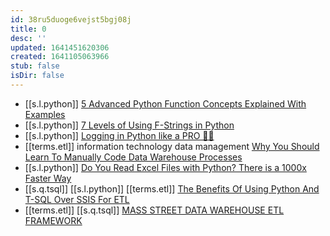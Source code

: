 ```yaml
---
id: 38ru5duoge6vejst5bgj08j
title: 0
desc: ''
updated: 1641451620306
created: 1641105063966
stub: false
isDir: false
---
```



- [[s.l.python]] [5 Advanced Python Function Concepts Explained With Examples][1]
- [[s.l.python]] [7 Levels of Using F-Strings in Python][2]
- [[s.l.python]] [Logging in Python like a PRO 🐍🌴][3]
- [[terms.etl]] information technology data management [Why You Should Learn To Manually Code Data Warehouse Processes][4]
- [[s.l.python]] [Do You Read Excel Files with Python? There is a 1000x Faster Way][5]
- [[s.q.tsql]] [[s.l.python]] [[terms.etl]] [The Benefits Of Using Python And T-SQL Over SSIS For ETL][6]
- [[terms.etl]] [[s.q.tsql]] [MASS STREET DATA WAREHOUSE ETL FRAMEWORK][7]

[1]: https://betterprogramming.pub/5-advanced-python-function-concepts-explained-with-examples-dcf10389ac9a
[2]: https://python.plainenglish.io/7-levels-of-using-f-strings-in-python-99b11707d14b
[3]: https://blog.guilatrova.dev/how-to-log-in-python-like-a-pro/
[4]: https://datadrivenperspectives.com/why-you-should-learn-to-manually-code-data-warehouse-processes-b2ebf2eb6b4e
[5]: https://www.kdnuggets.com/2021/09/excel-files-python-1000x-faster-way.html
[6]: https://datadrivenperspectives.com/the-benefits-of-using-python-and-t-sql-over-ssis-for-etl-ca50c6e11819
[7]: https://etl-framework.massstreetuniversity.com/data-warehouse-etl-framework/
